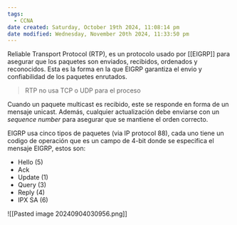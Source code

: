 ```yaml
---
tags:
  - CCNA
date created: Saturday, October 19th 2024, 11:08:14 pm
date modified: Wednesday, November 20th 2024, 11:33:50 pm
---
```

Reliable Transport Protocol (RTP), es un protocolo usado por [[EIGRP]] para asegurar que los paquetes son enviados, recibidos, ordenados y reconocidos. Esta es la forma en la que EIGRP garantiza el envio y confiabilidad de los paquetes enrutados.  

> RTP no usa TCP o UDP para el proceso 

Cuando un paquete multicast es recibido, este se responde en forma de un mensaje unicast. Además, cualquier actualización debe enviarse con un _sequence number_ para asegurar que se mantiene el orden correcto. 

EIGRP usa cinco tipos de paquetes (via IP protocol 88), cada uno tiene un codigo de operación que es un campo de 4-bit donde se especifica el mensaje EIGRP, estos son:
- Hello (5)
- Ack
- Update (1)
- Query (3)
- Reply (4)
- IPX SA (6)

![[Pasted image 20240904030956.png]]
